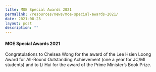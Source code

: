 ```yaml
---
title: MOE Special Awards 2021
permalink: /resources/news/moe-special-awards-2021/
date: 2021-08-23
layout: post
description: ""
---
```

#### MOE Special Awards 2021

Congratulations to Chelsea Wong for the award of the Lee Hsien Loong Award for All-Round Outstanding Achievement (one a year for JC/MI students) and to Li Hui for the award of the Prime Minister’s Book Prize.